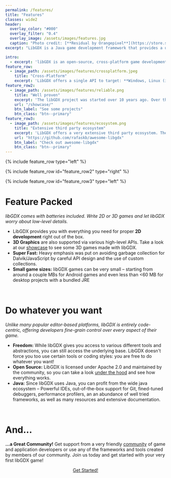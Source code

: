 ```yaml
---
permalink: /features/
title: "Features"
classes: wide2
header:
  overlay_color: "#000"
  overlay_filter: "0.4"
  overlay_image: /assets/images/features.jpg
  caption: "Photo credit: [**Residual by Orangepixel**](https://store.steampowered.com/app/1290780/Residual/)"
excerpt: "LibGDX is a Java game development framework that provides a unified API that works across all supported platforms."

intro:
  - excerpt: 'libGDX is an open-source, cross-platform game development framework built in Java. Unlike many popular editor-based platforms, libGDX is entirely code-centric, offering developers fine-grain control over every aspect of their game. It is the perfect place for exploring ground-up implementations, built on top of lightning-fast OpenGL, and distributable to Desktop, HTML, Android, and iOS.'
feature_row:
  - image_path: /assets/images/features/crossplatform.jpeg
    title: "Cross-Platform"
    excerpt: 'LibGDX offers a single API to target: **Windows, Linux (including the Raspberry Pi), Mac OS, Android, iOS and Web**. Developers can use various backends to access the capabilities of the host platform, **without having to write platform-specific code**. Rendering is handled on all platforms through Open GL ES 2.0/3.0.'
feature_row2:
  - image_path: /assets/images/features/reliable.png
    title: "Well proven"
    excerpt: 'The libGDX project was started over 10 years ago. Over the years, libGDX and its community matured: nowadays, libGDX is a **well proven and reliable framework** with a sound base and documenation. Furthermore, there are plenty of games built on top of libGDX, many of which are open source.'
    url: "/showcase/"
    btn_label: "See some projects"
    btn_class: "btn--primary"
feature_row3:
  - image_path: /assets/images/features/ecosystem.png
    title: "Extensive third party ecosystem"
    excerpt: 'LibGDX offers a very extensive third party ecosystem. There are numerous [tools](/dev/tools/) and frameworks that take a lot of work off the hands of developers. [Awesome-libgdx](https://github.com/rafaskb/awesome-libgdx) is a curated list of libGDX-centered **frameworks** and a good starting point for anyone new in the libGDX world.'
    url: "https://github.com/rafaskb/awesome-libgdx"
    btn_label: "Check out awesome-libgdx"
    btn_class: "btn--primary"
---
```


{% include feature_row type="left" %}

{% include feature_row id="feature_row2" type="right" %}

{% include feature_row id="feature_row3" type="left" %}

# Feature Packed
_libGDX comes with batteries included. Write 2D or 3D games and let libGDX worry about low-level details._

- LibGDX provides you with everything you need for proper **2D development** right out of the box.
- **3D Graphics** are also supported via various high-level APIs. Take a look at our [showcase](/showcase/) to see some 3D games made with libGDX.
- **Super Fast:** Heavy emphasis was put on avoiding garbage collection for Dalvik/JavaScript by careful API design and the use of custom collections.
- **Small game sizes:** libGDX games can be very small – starting from around a couple MBs for Android games and even less than <60 MB for desktop projects with a bundled JRE

<br/>

# Do whatever you want
_Unlike many popular editor-based platforms, libGDX is entirely code-centric, offering developers fine-grain control over every aspect of their game._

- **Freedom:** While libGDX gives you access to various different tools and abstractions, you can still access the underlying base. LibGDX doesn't force you too use certain tools or coding styles: you are free to do whatever you want!
- **Open Source:** LibGDX is licensed under Apache 2.0 and maintained by the community, so you can take a look [under the hood](http://www.github.com/libgdx/libgdx) and see how everything works.
- **Java:** Since libGDX uses Java, you can profit from the wide java ecosystem – Powerful IDEs, out-of-the-box support for Git, fined-tuned debuggers, performance profilers, an an abundance of well tried frameworks, as well as many resources and extensive documentation.

<br/>

# And...
**...a Great Community!** Get support from a very friendly [community](/community/) of game and application developers or use any of the frameworks and tools created by members of our community. Join us today and get started with your very first libGDX game!

<center><a href="/dev/setup/" class="btn btn--primary btn--large">Get Started!</a></center>
